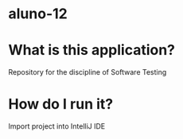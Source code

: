 # aluno-12

What is this application?
=========================

Repository for the discipline of Software Testing

How do I run it?
================

Import project into IntelliJ IDE
